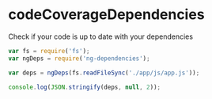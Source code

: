 # codeCoverageDependencies
Check if your code is up to date with your dependencies

```js
var fs = require('fs');
var ngDeps = require('ng-dependencies');

var deps = ngDeps(fs.readFileSync('./app/js/app.js'));

console.log(JSON.stringify(deps, null, 2));
```
